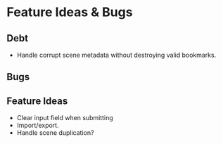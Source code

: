 # Feature Ideas & Bugs

## Debt

- Handle corrupt scene metadata without destroying valid bookmarks.

## Bugs

## Feature Ideas

- Clear input field when submitting
- Import/export.
- Handle scene duplication?
